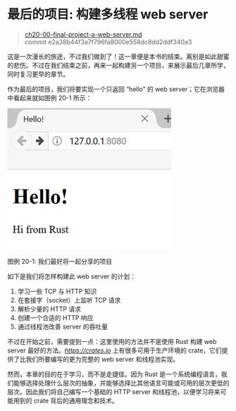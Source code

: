 # 最后的项目: 构建多线程 web server

> [ch20-00-final-project-a-web-server.md](https://github.com/rust-lang/book/blob/master/second-edition/src/ch20-00-final-project-a-web-server.md)
> <br>
> commit e2a38b44f3a7f796fa8000e558dc8dd2ddf340a3

这是一次漫长的旅途，不过我们做到了！这一章便是本书的结束。离别是如此甜蜜的悲伤。不过在我们结束之前，再来一起构建另一个项目，来展示最后几章所学，同时复习更早的章节。

作为最后的项目，我们将要实现一个只返回 “hello” 的 web server；它在浏览器中看起来就如图例 20-1 所示：

![hello from rust](img/trpl20-01.png)

<span class="caption">图例 20-1: 我们最好将一起分享的项目</span>

如下是我们将怎样构建此 web server 的计划：

1. 学习一些 TCP 与 HTTP 知识
2. 在套接字（socket）上监听 TCP 请求
3. 解析少量的 HTTP 请求
4. 创建一个合适的 HTTP 响应
5. 通过线程池改善 server 的吞吐量

不过在开始之前，需要提到一点：这里使用的方法并不是使用 Rust 构建 web server 最好的方法。*https://crates.io* 上有很多可用于生产环境的 crate，它们提供了比我们所要编写的更为完整的 web server 和线程池实现。

然而，本章的目的在于学习，而不是走捷径。因为 Rust 是一个系统编程语言，我们能够选择处理什么层次的抽象，并能够选择比其他语言可能或可用的层次更低的层次。因此我们将自己编写一个基础的 HTTP server 和线程池，以便学习将来可能用到的 crate 背后的通用理念和技术。
